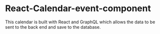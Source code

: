 # React-Calendar-event-component
This calendar is built with React and GraphQL which allows the data to be sent to the back end and save to the database.
